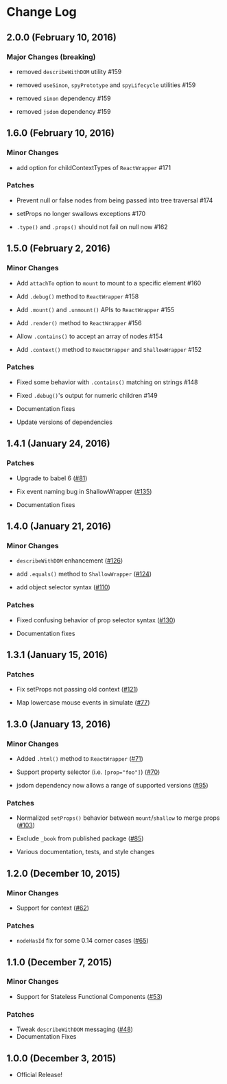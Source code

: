 # Change Log

## 2.0.0 (February 10, 2016)

### Major Changes (breaking)

- removed `describeWithDOM` utility #159

- removed `useSinon`, `spyPrototype` and `spyLifecycle` utilities #159

- removed `sinon` dependency #159

- removed `jsdom` dependency #159


## 1.6.0 (February 10, 2016)

### Minor Changes

- add option for childContextTypes of `ReactWrapper` #171


### Patches

- Prevent null or false nodes from being passed into tree traversal #174

- setProps no longer swallows exceptions #170

- `.type()` and `.props()` should not fail on null now #162



## 1.5.0 (February 2, 2016)

### Minor Changes

- Add `attachTo` option to `mount` to mount to a specific element #160

- Add `.debug()` method to `ReactWrapper` #158

- Add `.mount()` and `.unmount()` APIs to `ReactWrapper` #155

- Add `.render()` method to `ReactWrapper` #156

- Allow `.contains()` to accept an array of nodes #154

- Add `.context()` method to `ReactWrapper` and `ShallowWrapper` #152

### Patches

- Fixed some behavior with `.contains()` matching on strings #148

- Fixed `.debug()`'s output for numeric children #149

- Documentation fixes

- Update versions of dependencies



## 1.4.1 (January 24, 2016)

### Patches

- Upgrade to babel 6 ([#81](https://github.com/airbnb/enzyme/pull/81))

- Fix event naming bug in ShallowWrapper ([#135](https://github.com/airbnb/enzyme/pull/135))

- Documentation fixes


## 1.4.0 (January 21, 2016)

### Minor Changes

- `describeWithDOM` enhancement ([#126](https://github.com/airbnb/enzyme/pull/126))

- add `.equals()` method to `ShallowWrapper` ([#124](https://github.com/airbnb/enzyme/pull/124))

- add object selector syntax ([#110](https://github.com/airbnb/enzyme/pull/110))

### Patches

- Fixed confusing behavior of prop selector syntax ([#130](https://github.com/airbnb/enzyme/pull/130))

- Documentation fixes



## 1.3.1 (January 15, 2016)

### Patches

- Fix setProps not passing old context ([#121](https://github.com/airbnb/enzyme/pull/121))

- Map lowercase mouse events in simulate ([#77](https://github.com/airbnb/enzyme/pull/77))



## 1.3.0 (January 13, 2016)

### Minor Changes

- Added `.html()` method to `ReactWrapper` ([#71](https://github.com/airbnb/enzyme/pull/71))

- Support property selector (i.e. `[prop="foo"]`) ([#70](https://github.com/airbnb/enzyme/pull/70))

- jsdom dependency now allows a range of supported versions ([#95](https://github.com/airbnb/enzyme/pull/95))

### Patches

- Normalized `setProps()` behavior between `mount`/`shallow` to merge props ([#103](https://github.com/airbnb/enzyme/pull/103))

- Exclude `_book` from published package ([#85](https://github.com/airbnb/enzyme/pull/85))

- Various documentation, tests, and style changes


## 1.2.0 (December 10, 2015)

### Minor Changes

- Support for context ([#62](https://github.com/airbnb/enzyme/pull/62))

### Patches

- `nodeHasId` fix for some 0.14 corner cases ([#65](https://github.com/airbnb/enzyme/pull/65))



## 1.1.0 (December 7, 2015)

### Minor Changes

- Support for Stateless Functional Components ([#53](https://github.com/airbnb/enzyme/pull/53))

### Patches

- Tweak `describeWithDOM` messaging ([#48](https://github.com/airbnb/enzyme/pull/48))
- Documentation Fixes




## 1.0.0 (December 3, 2015)

- Official Release!
